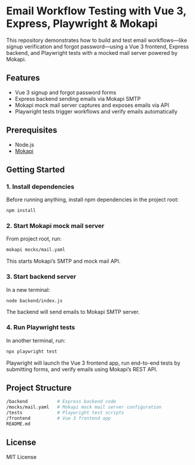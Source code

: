 # Email Workflow Testing with Vue 3, Express, Playwright & Mokapi

This repository demonstrates how to build and test email workflows—like signup verification and forgot password—using a Vue 3 frontend, Express backend, and Playwright tests with a mocked mail server powered by Mokapi.

## Features

- Vue 3 signup and forgot password forms
- Express backend sending emails via Mokapi SMTP
- Mokapi mock mail server captures and exposes emails via API
- Playwright tests trigger workflows and verify emails automatically

## Prerequisites

- Node.js
- [Mokapi](https://mokapi.io)

## Getting Started

### 1. Install dependencies

Before running anything, install npm dependencies in the project root:

```bash
npm install
```

### 2. Start Mokapi mock mail server

From project root, run:
```bash
mokapi mocks/mail.yaml
```
This starts Mokapi’s SMTP and mock mail API.

### 3. Start backend server

In a new terminal:
```bash
node backend/index.js
````
The backend will send emails to Mokapi SMTP server.

### 4. Run Playwright tests

In another terminal, run:
```bash
npx playwright test
````
Playwright will launch the Vue 3 frontend app, run end-to-end tests by submitting forms, and verify emails using Mokapi’s REST API.

## Project Structure

```bash
/backend           # Express backend code
/mocks/mail.yaml   # Mokapi mock mail server configuration
/tests             # Playwright test scripts
/frontend          # Vue 3 frontend app
README.md
```

## License

MIT License